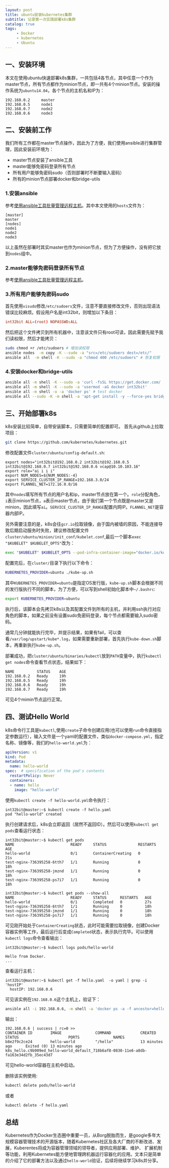 ```yaml
---
layout: post
title: ubuntu安装kubernetes集群
subtitle: 记录第一次实践部署k8s集群
catalog: true
tags:
     - Docker
     - kubernetes
     - Ubuntu
---
```


## 一、安装环境

本文在使用ubuntu快速部署k8s集群，一共包括4各节点，其中任意一个作为master节点，所有节点都作为minion节点，即一共有4个minion节点。安装的操作系统为`ubuntu14.04`，各个节点的主机名和IP为：

```
192.168.0.2     master
192.168.0.5     node1
192.168.0.7     node2
192.168.0.6     node3
```

## 二、安装前工作

我们所有工作都在master节点操作，因此为了方便，我们使用ansible进行集群管理，因此安装前环境为：

* master节点安装了ansible工具
* master能够免密码登录所有节点
* 所有用户能够免密码sudo（否则部署时不断要输入密码）
* 所有的minion节点部署docker和bridge-utils

### 1.安装ansible

参考[使用ansible工具批量管理远程主机](http://int32bit.github.io/2016/04/20/使用ansible工具批量管理远程主机/)。其中本文使用的`hosts`文件为：

```
[master]
master
[nodes]
node1
node2
node3
```
以上虽然在部署时其实master也作为minion节点，但为了方便操作，没有把它放到`nodes`组中。

### 2.master能够免密码登录所有节点

参考[使用ansible工具批量管理远程主机](http://int32bit.github.io/2016/04/20/使用ansible工具批量管理远程主机/)。

### 3.所有用户能够免密码sudo

首先使用`visudo`修改`/etc/sudoers`文件，注意不要直接修改文件，否则出现语法错误比较麻烦。假设用户名是int32bit，则增加以下条目：

```conf
int32bit ALL=(root) NOPASSWD:ALL
```

然后把这个文件拷贝到所有机器中，注意该文件只有root可读，因此需要先赋予我们读权限，然后才能拷贝：

```bash
sudo chmod +r /etc/sudoers # 增加读权限
ansible nodes  -m copy -K --sudo -a "src=/etc/sudoers dest=/etc/"
ansible all  -m shell -K --sudo -a "chmod 400 /etc/sudoers" # 恢复权限
```

### 4.安装docker和bridge-utils

```bash
ansible all -m shell -K --sudo -a 'curl -fsSL https://get.docker.com/ | sh' # Download docker and install it.
ansible all -m shell -K --sudo -a 'usermod -aG docker int32bit'
ansible all -m shell -o -a 'docker ps' # test docker
ansible all --sudo -K -m shell -a 'apt-get install -y --force-yes bridge-utils' # install bridge-utils
```

## 三、开始部署k8s

k8s安装比较简单，自带安装脚本，只需要简单的配置即可。
首先从github上拉取项目：

```bash
git clone https://github.com/kubernetes/kubernetes.git
```

修改配置文件`cluster/ubuntu/config-default.sh`:

```
export nodes="int32bit@192.168.0.2 int32bit@192.168.0.5 int32bit@192.168.0.7 int32bit@192.168.0.6 vcap@10.10.103.16"
export role="ai i i i"
export NUM_NODES=${NUM_NODES:-4}
export SERVICE_CLUSTER_IP_RANGE=192.168.3.0/24
export FLANNEL_NET=172.16.0.0/16
```
其中`nodes`填写所有节点的用户名和ip，master节点放在第一个。`role`分配角色，`i`表示minion节点，`a`表示master节点，由于我们第一个节点既是master又是minion，因此填写`ai`。`SERVICE_CLUSTER_IP_RANGE`配置内网IP。`FLANNEL_NET`是容器内部IP。

另外需要注意的是，k8s会往`gcr.io`拉取镜像，由于国内被墙的原因，不能连接导致后期启动服务时失败，建议修改配置文件`cluster/ubuntu/minion/init_conf/kubelet.conf`,最后一个脚本`exec "$KUBELET" $KUBELET_OPTS"`改为：

```bash
exec "$KUBELET" $KUBELET_OPTS --pod-infra-container-image="docker.io/kubernetes/pause"
```

配置完后，在`cluster/`目录下执行以下命令：

```bash
KUBERNETES_PROVIDER=ubuntu ./kube-up.sh
```
其中`KUBERNETES_PROVIDER=ubuntu`是指定OS发行版，`kube-up.sh`脚本会根据不同的发行版执行不同的脚本，为了方便，可以写到shell初始化脚本中`~/.bashrc`:

```bash
export KUBERNETES_PROVIDER=ubuntu
```

执行后，该脚本会先拷贝k8s以及其配置文件到所有的主机，并利用ssh执行对应角色的脚本，如果之前没有设置sudo免密码登录，每个节点都需要输入sudo密码。

通常几分钟就能执行完毕，并提示结果，如果有fail，可以查看`/var/log/upstart/kube*.log`，如果需要重新部署，首先执行`kube-down.sh`脚本，再重新执行`kube-up.sh`。

部署成功，把`cluster/ubuntu/binaries/kubectl`放到`PATH`变量中，执行`kubectl get nodes`命令查看节点状态，结果如下：

```
NAME          STATUS    AGE
192.168.0.2   Ready     19h
192.168.0.5   Ready     19h
192.168.0.6   Ready     19h
192.168.0.7   Ready     19h
```

可见4个mimin节点运行正常。

## 四、测试Hello World

k8s命令行工具是`kubectl`,使用`create`子命令创建应用(也可以使用`run`命令直接指定参数运行），输入文件是一个yaml的配置文件，类似`docker-compose.yml`，指定名称、镜像等，我们的`hello-world.yml`为：

```yml
apiVersion: v1
kind: Pod
metadata:
  name: hello-world
spec:  # specification of the pod's contents
  restartPolicy: Never
  containers:
  - name: hello
    image: "hello-world"
```

使用`kubectl create -f hello-world.yml`命令执行：

```
int32bit@master:~$ kubectl create -f hello.yaml
pod "hello-world" created
```
执行创建请求后，k8s会立即返回（居然不返回ID）。然后可以使用`kubectl get pods`查看运行状态：


```
int32bit@master:~$ kubectl get pods
NAME                         READY     STATUS              RESTARTS   AGE
hello-world                  0/1       ContainerCreating   0          21s
test-nginx-736395258-6tth7   1/1       Running             0          18h
test-nginx-736395258-jmznd   1/1       Running             0          18h
test-nginx-736395258-ps7i7   1/1       Running             0          18h

int32bit@master:~$ kubectl get pods --show-all
NAME                         READY     STATUS      RESTARTS   AGE
hello-world                  0/1       Completed   0          27s
test-nginx-736395258-6tth7   1/1       Running     0          18h
test-nginx-736395258-jmznd   1/1       Running     0          18h
test-nginx-736395258-ps7i7   1/1       Running     0          18h
```
可见刚开始处于`ContainerCreating`状态，此时可能需要拉取镜像，创建Docker容器实例等工作，最后运行后变成`Completed`状态，表示执行完毕。可以使用`kubectl logs`命令查看输出：

```
int32bit@master:~$ kubectl logs pods/hello-world

Hello from Docker.
...
```

查看运行主机：

```
int32bit@master:~$ kubectl get -f hello.yaml  -o yaml | grep -i 'hostIP'
  hostIP: 192.168.0.6
```
可见该实例在`192.168.0.6`这个主机上，验证下：

```bash
ansible all -i 192.168.0.6, -m shell -a 'docker ps -a -f ancestor=hello-world'
```
输出：

```
192.168.0.6 | success | rc=0 >>
CONTAINER ID        IMAGE               COMMAND             CREATED             STATUS                      PORTS               NAMES
b8e2f9c2ce24        hello-world         "/hello"            13 minutes ago      Exited (0) 13 minutes ago                       k8s_hello.c9b909ed_hello-world_default_718b6af8-0830-11e6-a8db-fa163e34d2fb_35ec43d7
```
可见hello-world容器在主机中启动。

删除该实例使用:

```bash
kubectl delete pods/hello-world
```
或者

```
kubectl delete -f hello.yaml
```

## 总结

Kubernetes作为Docker生态圈中重要一员，从Borg脱胎而生，是google多年大规模容器管理技术的开源版本，随着Kubernetes社区及各大厂商的不断改进、发展，Kuberentes将成为容器管理领域的领导者，提供应用部署、维护、 扩展机制等功能，利用Kubernetes能方便地管理跨机器运行容器化的应用。文本只是简单的介绍了它的部署方法以及通过`hello-world`验证，后续将继续学习k8s并分享。


